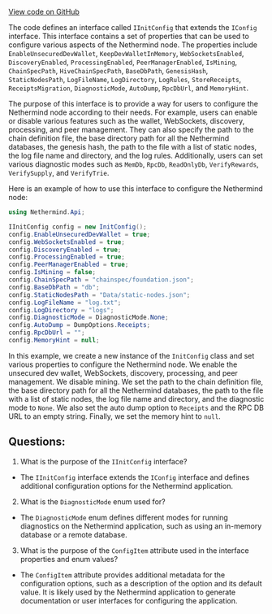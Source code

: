 [View code on GitHub](https://github.com/NethermindEth/nethermind/src/Nethermind/Nethermind.Api/IInitConfig.cs)

The code defines an interface called `IInitConfig` that extends the `IConfig` interface. This interface contains a set of properties that can be used to configure various aspects of the Nethermind node. The properties include `EnableUnsecuredDevWallet`, `KeepDevWalletInMemory`, `WebSocketsEnabled`, `DiscoveryEnabled`, `ProcessingEnabled`, `PeerManagerEnabled`, `IsMining`, `ChainSpecPath`, `HiveChainSpecPath`, `BaseDbPath`, `GenesisHash`, `StaticNodesPath`, `LogFileName`, `LogDirectory`, `LogRules`, `StoreReceipts`, `ReceiptsMigration`, `DiagnosticMode`, `AutoDump`, `RpcDbUrl`, and `MemoryHint`.

The purpose of this interface is to provide a way for users to configure the Nethermind node according to their needs. For example, users can enable or disable various features such as the wallet, WebSockets, discovery, processing, and peer management. They can also specify the path to the chain definition file, the base directory path for all the Nethermind databases, the genesis hash, the path to the file with a list of static nodes, the log file name and directory, and the log rules. Additionally, users can set various diagnostic modes such as `MemDb`, `RpcDb`, `ReadOnlyDb`, `VerifyRewards`, `VerifySupply`, and `VerifyTrie`.

Here is an example of how to use this interface to configure the Nethermind node:

```csharp
using Nethermind.Api;

IInitConfig config = new InitConfig();
config.EnableUnsecuredDevWallet = true;
config.WebSocketsEnabled = true;
config.DiscoveryEnabled = true;
config.ProcessingEnabled = true;
config.PeerManagerEnabled = true;
config.IsMining = false;
config.ChainSpecPath = "chainspec/foundation.json";
config.BaseDbPath = "db";
config.StaticNodesPath = "Data/static-nodes.json";
config.LogFileName = "log.txt";
config.LogDirectory = "logs";
config.DiagnosticMode = DiagnosticMode.None;
config.AutoDump = DumpOptions.Receipts;
config.RpcDbUrl = "";
config.MemoryHint = null;
```

In this example, we create a new instance of the `InitConfig` class and set various properties to configure the Nethermind node. We enable the unsecured dev wallet, WebSockets, discovery, processing, and peer management. We disable mining. We set the path to the chain definition file, the base directory path for all the Nethermind databases, the path to the file with a list of static nodes, the log file name and directory, and the diagnostic mode to `None`. We also set the auto dump option to `Receipts` and the RPC DB URL to an empty string. Finally, we set the memory hint to `null`.
## Questions: 
 1. What is the purpose of the `IInitConfig` interface?
- The `IInitConfig` interface extends the `IConfig` interface and defines additional configuration options for the Nethermind application.

2. What is the `DiagnosticMode` enum used for?
- The `DiagnosticMode` enum defines different modes for running diagnostics on the Nethermind application, such as using an in-memory database or a remote database.

3. What is the purpose of the `ConfigItem` attribute used in the interface properties and enum values?
- The `ConfigItem` attribute provides additional metadata for the configuration options, such as a description of the option and its default value. It is likely used by the Nethermind application to generate documentation or user interfaces for configuring the application.
